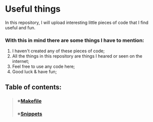 # Useful things

In this repository, I will upload interesting little pieces of code that I find useful and fun.

### With this in mind there are some things I have to mention:
1. I haven't created any of these pieces of code;
2. All the things in this repository are things I heared or seen on the internet;
3. Feel free to use any code here;
4. Good luck & have fun;
## Table of contents:
>### *[Makefile](https://github.com/GeorgePopescu318/Useful/tree/main/Makefile)
>### *[Snippets](https://github.com/GeorgePopescu318/Useful/tree/main/Snippets)